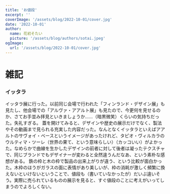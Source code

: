 ```yaml
---
title: 'お値段'
excerpt: ''
coverImage: '/assets/blog/2022-10-01/cover.jpg'
date: '2022-10-01'
author:
  name: 花初そたい
  picture: '/assets/blog/authors/sotai.jpeg'
ogImage:
  url: '/assets/blog/2022-10-01/cover.jpg'
---
```

# 雑記

### イッタラ
イッタラ展に行った。以前同じ会場で行われた「フィンランド・デザイン展」も見たし、他会場での「アルヴァ・アアルト展」も見たので、今更何を見せるのか、さてお手並み拝見といきましょうか……（暗黒微笑）くらいの気持ちだった。失礼すぎる。
蓋を開けてみると、デザインや歴史の展示だけでなく、製法やその動画まで見られる充実した内容だった。なんとなくイッタラといえばアアルトのサヴォイ・ベースというイメージがあったけれど、タピオ・ヴィルカラのウルティマ・ツーレ（世界の果て、という意味らしい）（カッコいい）がよかった。なめらかで曲線を生かしたデザインの前者に対して後者は凝ったテクスチャで、同じブランドでもデザイナーが変わると全然違うんだなあ、という素朴な感想がある。
鉄の枠と木の枠で製品の出来上がりが違う、という比較が面白かった。木枠のほうがガラスの面に表情があり美しいが、枠の消耗が激しく頻繁に換えないといけないということで、値段も（書いていなかったが）だいぶ違いそう。実際に売られているものの展示を見ると、すぐ値段のことに考えがいってしまうのでよろしくない。
